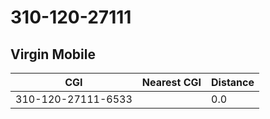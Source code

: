 # 310-120-27111
## Virgin Mobile


| CGI | Nearest CGI | Distance |
|-----|-------------|----------|
| 310-120-27111-6533 |  | 0.0 |
